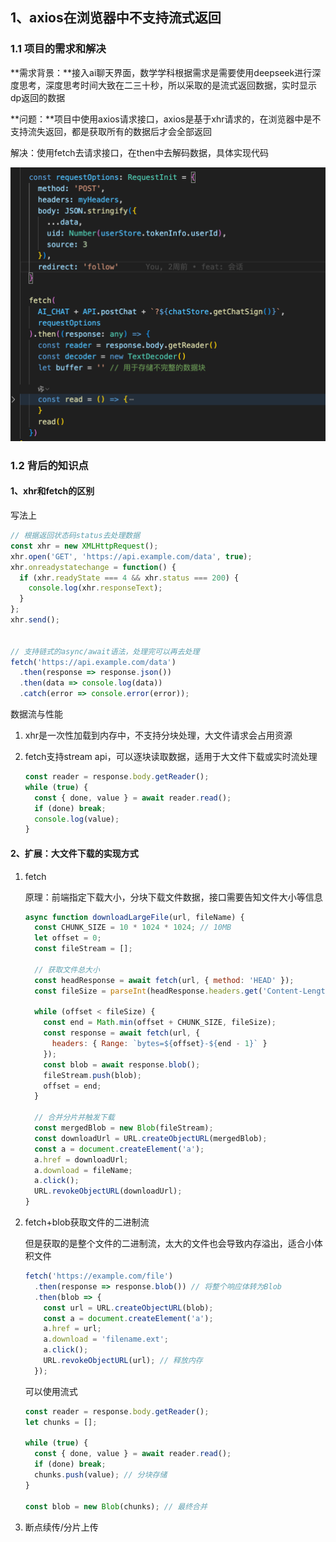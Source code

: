 ## 1、axios在浏览器中不支持流式返回

### 1.1 项目的需求和解决

**需求背景：**接入ai聊天界面，数学学科根据需求是需要使用deepseek进行深度思考，深度思考时间大致在二三十秒，所以采取的是流式返回数据，实时显示dp返回的数据

**问题：**项目中使用axios请求接口，axios是基于xhr请求的，在浏览器中是不支持流失返回，都是获取所有的数据后才会全部返回

解决：使用fetch去请求接口，在then中去解码数据，具体实现代码

<img src="../../images/image-20250402154259382.png" alt="image-20250402154259382" style="zoom: 50%;" />

### 1.2 背后的知识点

#### 1、xhr和fetch的区别

写法上

```js
// 根据返回状态码status去处理数据
const xhr = new XMLHttpRequest();
xhr.open('GET', 'https://api.example.com/data', true);
xhr.onreadystatechange = function() {
  if (xhr.readyState === 4 && xhr.status === 200) {
    console.log(xhr.responseText);
  }
};
xhr.send();


// 支持链式的async/await语法，处理完可以再去处理
fetch('https://api.example.com/data')
  .then(response => response.json())
  .then(data => console.log(data))
  .catch(error => console.error(error));
```

数据流与性能

1. xhr是一次性加载到内存中，不支持分块处理，大文件请求会占用资源

2. fetch支持stream api，可以逐块读取数据，适用于大文件下载或实时流处理

   ```js
   const reader = response.body.getReader();
   while (true) {
     const { done, value } = await reader.read();
     if (done) break;
     console.log(value);
   }
   ```

#### 2、扩展：大文件下载的实现方式

1. fetch

   原理：前端指定下载大小，分块下载文件数据，接口需要告知文件大小等信息

   ```js
   async function downloadLargeFile(url, fileName) {
     const CHUNK_SIZE = 10 * 1024 * 1024; // 10MB
     let offset = 0;
     const fileStream = [];
     
     // 获取文件总大小
     const headResponse = await fetch(url, { method: 'HEAD' });
     const fileSize = parseInt(headResponse.headers.get('Content-Length'));
     
     while (offset < fileSize) {
       const end = Math.min(offset + CHUNK_SIZE, fileSize);
       const response = await fetch(url, {
         headers: { Range: `bytes=${offset}-${end - 1}` }
       });
       const blob = await response.blob();
       fileStream.push(blob);
       offset = end;
     }
     
     // 合并分片并触发下载
     const mergedBlob = new Blob(fileStream);
     const downloadUrl = URL.createObjectURL(mergedBlob);
     const a = document.createElement('a');
     a.href = downloadUrl;
     a.download = fileName;
     a.click();
     URL.revokeObjectURL(downloadUrl);
   }
   ```

2. fetch+blob获取文件的二进制流 

   但是获取的是整个文件的二进制流，太大的文件也会导致内存溢出，适合小体积文件

   ```js
   fetch('https://example.com/file')
     .then(response => response.blob()) // 将整个响应体转为Blob
     .then(blob => {
       const url = URL.createObjectURL(blob);
       const a = document.createElement('a');
       a.href = url;
       a.download = 'filename.ext';
       a.click();
       URL.revokeObjectURL(url); // 释放内存
     });
   ```

   可以使用流式

   ```js
   const reader = response.body.getReader();
   let chunks = [];
   
   while (true) {
     const { done, value } = await reader.read();
     if (done) break;
     chunks.push(value); // 分块存储
   }
   
   const blob = new Blob(chunks); // 最终合并
   ```

3. 断点续传/分片上传